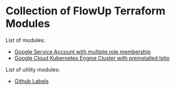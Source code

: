 # Collection of FlowUp Terraform Modules

List of modules:

* [Google Service Account with multiple role membership](google_service_account/README.md)
* [Google Cloud Kubernetes Engine Cluster with preinstalled Istio](google_istio_cluster/README.md)

List of utility modules:

* [Github Labels](github_labels/README.md)